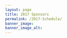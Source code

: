 ```yaml
---
layout: page
title: 2017 Sponsors
permalink: /2017-Schedule/
banner_image: 
banner_image_alt:
---
```


<script type="text/javascript" src="https://shdlr.com/embed/lib.js"></script><div id="shdlr-integrate" data-conftype="grid_simple" data-confid="2203"  data-halls="" ></div>

